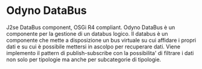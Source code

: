 Odyno DataBus
============
J2se DataBus component, OSGi R4 compliant.
Odyno DataBus è un componente per la gestione di un databus logico. Il databus è un componente che mette a disposizione un bus virtuale su cui affidare i propri dati e su cui è possibile mettersi in ascolpo per recuperare dati.
 Viene implemento il pattern di publish-subscribe con la possibilita' di filtrare i dati non solo per tipologie ma anche per subcategorie di tipologie.
